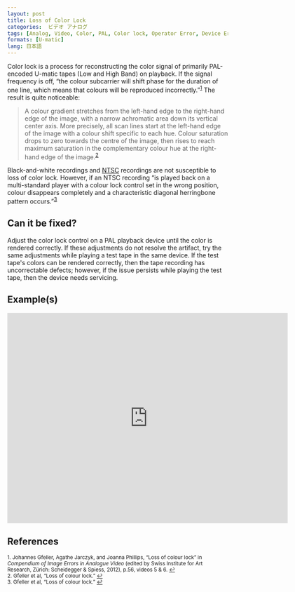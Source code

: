 ```yaml
---
layout: post
title: Loss of Color Lock
categories:  ビデオ アナログ  
tags: [Analog, Video, Color, PAL, Color lock, Operator Error, Device Error]
formats: [U-matic]
lang: 日本語
---
```


Color lock is a process for reconstructing the color signal of primarily PAL-encoded U-matic tapes (Low and High Band) on playback. If the signal frequency is off, “the colour subcarrier will shift phase for the duration of one line, which means that colours will be reproduced incorrectly.”<sup><a href="#fn1" id="ref1">1</a></sup> The result is quite noticeable:

<blockquote>A colour gradient stretches from the left-hand edge to the right-hand edge of the image, with a narrow achromatic area down its vertical center axis. More precisely, all scan lines start at the left-hand edge of the image with a colour shift specific to each hue. Colour saturation drops to zero towards the centre of the image, then rises to reach maximum saturation in the complementary colour hue at the right-hand edge of the image.<sup><a href="#fn2" id="ref2">2</a></sup></blockquote>  

Black-and-white recordings and [NTSC](http://en.wikipedia.org/wiki/NTSC) recordings are not susceptible to loss of color lock. However, if an NTSC recording “is played back on a multi-standard player with a colour lock control set in the wrong position, colour disappears completely and a characteristic diagonal herringbone pattern occurs.”<sup><a href="#fn3" id="ref3">3</a></sup>

## Can it be fixed?

Adjust the color lock control on a PAL playback device until the color is rendered correctly. If these adjustments do not resolve the artifact, try the same adjustments while playing a test tape in the same device. If the test tape's colors can be rendered correctly, then the tape recording has uncorrectable defects; however, if the issue persists while playing the test tape, then the device needs servicing.

## Example(s)

<iframe src="https://archive.org/embed/AVAAUmaticColorLock" width="640" height="480" frameborder="0" webkitallowfullscreen="true" mozallowfullscreen="true" allowfullscreen></iframe>

## References

<sup id="fn1">1. Johannes Gfeller, Agathe Jarczyk, and Joanna Phillips, “Loss of colour lock” in _Compendium of Image Errors in Analogue Video_ (edited by Swiss Institute for Art Research, Zürich: Scheidegger & Spiess, 2012), p.56, videos 5 & 6. <a href="#ref1" title="Jump back to footnote 1 in the text.">↩</a></sup>   
<sup id="fn2">2. Gfeller et al, “Loss of colour lock.” <a href="#ref2" title="Jump back to footnote 2 in the text.">↩</a></sup>   
<sup id="fn3">3. Gfeller et al, “Loss of colour lock.” <a href="#ref3" title="Jump back to footnote 3 in the text.">↩</a></sup>
